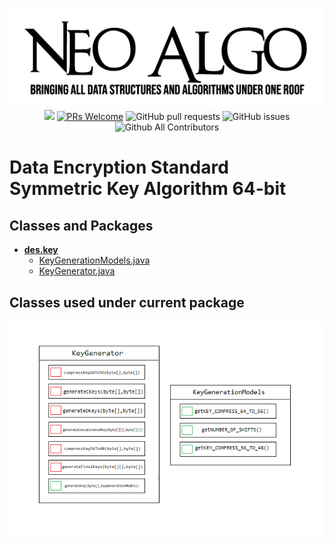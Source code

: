 <p align="center">
    <img src="/img/neo_algo.png"><br>
    <img src="https://img.shields.io/github/license/tesseractcoding/neoalgo?style=flat">
    <a href="http://makeapullrequest.com" target="_blank"><img src="https://img.shields.io/badge/PRs-welcome-brightgreen.svg?style=flat" alt="PRs Welcome"></a>
    <img alt="GitHub pull requests" src="https://img.shields.io/github/issues-pr/tesseractcoding/neoalgo">
    <img alt="GitHub issues" src="https://img.shields.io/github/issues/tesseractcoding/neoalgo">
    <img alt="Github All Contributors" src="https://img.shields.io/github/all-contributors/tesseractcoding/neoalgo">
</p>


# Data Encryption Standard Symmetric Key Algorithm 64-bit

## Classes and Packages

* [__des.key__](README.md)
  * [KeyGenerationModels.java]()
  * [KeyGenerator.java]()

## Classes used under current package

<p align="center">
  <img src="/img/des/DESKeyPackageClasses.png" >
</p>


